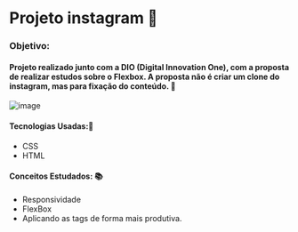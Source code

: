# Projeto instagram 🤖

### Objetivo:
#### Projeto realizado junto com a DIO (Digital Innovation One), com a proposta de realizar estudos sobre o Flexbox. A proposta não é criar um clone do instagram, mas para fixação do conteúdo. 🤖

![image](https://github.com/PedroXA/Projeto_instagram_dio/blob/89d04fa03a5672e28bdb030db60752bd6a04e6d6/IMG/projeto_1.png)


#### Tecnologias Usadas:🤖
* CSS
* HTML

#### Conceitos Estudados: 📚
* Responsividade
* FlexBox
* Aplicando as tags de forma mais produtiva.
